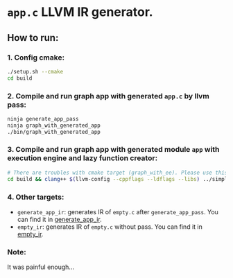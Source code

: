# `app.c` LLVM IR generator.

## How to run:

### 1. Config cmake:
```bash
./setup.sh --cmake
cd build
```

### 2. Compile and run graph app with generated `app.c` by llvm pass:
```bash
ninja generate_app_pass
ninja graph_with_generated_app
./bin/graph_with_generated_app
```

### 3. Compile and run graph app with generated module `app` with execution engine and lazy function creator:
```bash
# There are troubles with cmake target (graph_with_ee). Please use this command instead:
cd build && clang++ $(llvm-config --cppflags --ldflags --libs) ../simple_graph_app/src/sim.c ../generate_app/src/constructor_ee.cpp -I../generate_app/include -I../simple_graph_app/include -lSDL2 && ./a.out
```

### 4. Other targets:
- `generate_app_ir`: generates IR of `empty.c` after `generate_app_pass`. You can find it in [generate_app_ir](./artefacts/generate_app_ir.ll).
- `empty_ir`: generates IR of `empty.c` without pass. You can find it in [empty_ir](./artefacts/empty_ir.ll).


### Note:
It was painful enough...
